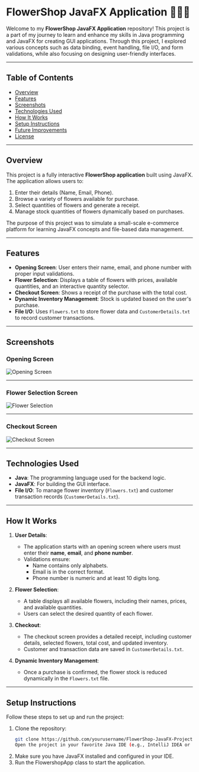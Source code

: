 # FlowerShop JavaFX Application 🌻🌷🌼

Welcome to my **FlowerShop JavaFX Application** repository! This project is a part of my journey to learn and enhance my skills in Java programming and JavaFX for creating GUI applications. Through this project, I explored various concepts such as data binding, event handling, file I/O, and form validations, while also focusing on designing user-friendly interfaces.

---

## Table of Contents
- [Overview](#overview)
- [Features](#features)
- [Screenshots](#screenshots)
- [Technologies Used](#technologies-used)
- [How It Works](#how-it-works)
- [Setup Instructions](#setup-instructions)
- [Future Improvements](#future-improvements)
- [License](#license)

---

## Overview
This project is a fully interactive **FlowerShop application** built using JavaFX. The application allows users to:
1. Enter their details (Name, Email, Phone).
2. Browse a variety of flowers available for purchase.
3. Select quantities of flowers and generate a receipt.
4. Manage stock quantities of flowers dynamically based on purchases.

The purpose of this project was to simulate a small-scale e-commerce platform for learning JavaFX concepts and file-based data management.

---

## Features
- **Opening Screen**: User enters their name, email, and phone number with proper input validations.
- **Flower Selection**: Displays a table of flowers with prices, available quantities, and an interactive quantity selector.
- **Checkout Screen**: Shows a receipt of the purchase with the total cost.
- **Dynamic Inventory Management**: Stock is updated based on the user's purchase.
- **File I/O**: Uses `Flowers.txt` to store flower data and `CustomerDetails.txt` to record customer transactions.

---

## Screenshots

### Opening Screen
![Opening Screen](https://via.placeholder.com/600x400.png?text=Opening+Screen)

---

### Flower Selection Screen
![Flower Selection](https://via.placeholder.com/600x400.png?text=Flower+Selection+Screen)

---

### Checkout Screen
![Checkout Screen](https://via.placeholder.com/600x400.png?text=Checkout+Screen)

---

## Technologies Used
- **Java**: The programming language used for the backend logic.
- **JavaFX**: For building the GUI interface.
- **File I/O**: To manage flower inventory (`Flowers.txt`) and customer transaction records (`CustomerDetails.txt`).

---

## How It Works
1. **User Details**:
   - The application starts with an opening screen where users must enter their **name**, **email**, and **phone number**.
   - Validations ensure:
     - Name contains only alphabets.
     - Email is in the correct format.
     - Phone number is numeric and at least 10 digits long.

2. **Flower Selection**:
   - A table displays all available flowers, including their names, prices, and available quantities.
   - Users can select the desired quantity of each flower.

3. **Checkout**:
   - The checkout screen provides a detailed receipt, including customer details, selected flowers, total cost, and updated inventory.
   - Customer and transaction data are saved in `CustomerDetails.txt`.

4. **Dynamic Inventory Management**:
   - Once a purchase is confirmed, the flower stock is reduced dynamically in the `Flowers.txt` file.

---

## Setup Instructions
Follow these steps to set up and run the project:

1. Clone the repository:
   ```bash
   git clone https://github.com/yourusername/FlowerShop-JavaFX-Project.git
   Open the project in your favorite Java IDE (e.g., IntelliJ IDEA or Eclipse or VScode).
2. Make sure you have JavaFX installed and configured in your IDE.
3. Run the FlowershopApp class to start the application.
